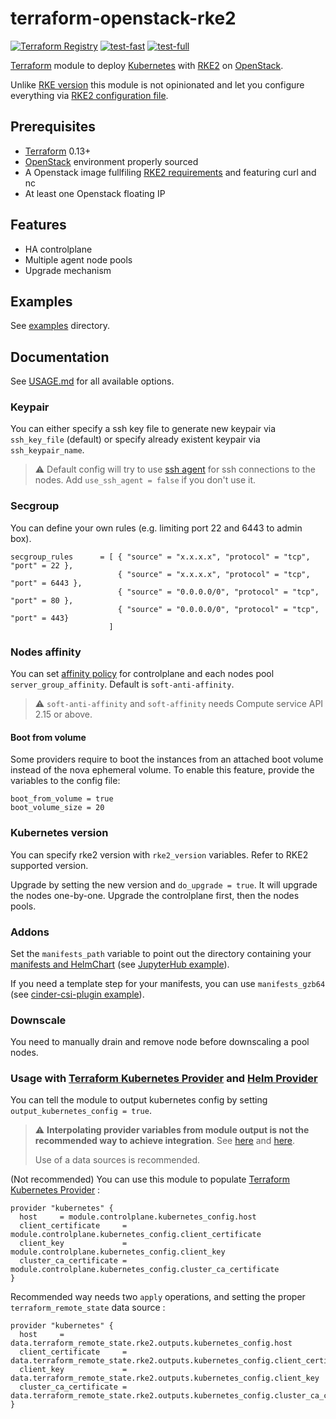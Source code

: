 # terraform-openstack-rke2
[![Terraform Registry](https://img.shields.io/badge/terraform-registry-blue.svg)](https://registry.terraform.io/modules/remche/rke2/openstack)
[![test-fast](https://github.com/remche/terraform-openstack-rke2/actions/workflows/test-fast.yaml/badge.svg)](https://github.com/remche/terraform-openstack-rke2/actions/workflows/test-fast.yaml)
[![test-full](https://github.com/remche/terraform-openstack-rke2/actions/workflows/test-full.yaml/badge.svg)](https://github.com/remche/terraform-openstack-rke2/actions/workflows/test-full.yaml)


[Terraform](https://www.terraform.io/) module to deploy [Kubernetes](https://kubernetes.io) with [RKE2](https://docs.rke2.io/) on [OpenStack](https://www.openstack.org/).

Unlike [RKE version](https://github.com/remche/terraform-openstack-rke) this module is not opinionated and let you configure everything via [RKE2 configuration file](https://docs.rke2.io/install/install_options/install_options/#configuring-rke2-server-nodes).

## Prerequisites

- [Terraform](https://www.terraform.io/) 0.13+
- [OpenStack](https://docs.openstack.org/zh_CN/user-guide/common/cli-set-environment-variables-using-openstack-rc.html) environment properly sourced
- A Openstack image fullfiling [RKE2 requirements](https://docs.rke2.io/install/requirements/) and featuring curl and nc
- At least one Openstack floating IP

## Features

- HA controlplane
- Multiple agent node pools
- Upgrade mechanism

## Examples

See [examples](./examples) directory.


## Documentation

See [USAGE.md](USAGE.md) for all available options.

### Keypair

You can either specify a ssh key file to generate new keypair via `ssh_key_file` (default) or specify already existent keypair via `ssh_keypair_name`.

> :warning: Default config will try to use  [ssh agent](https://linux.die.net/man/1/ssh-agent) for ssh connections to the nodes. Add `use_ssh_agent = false` if you don't use it.

### Secgroup

You can define your own rules (e.g. limiting port 22 and 6443 to admin box).

```hcl
secgroup_rules      = [ { "source" = "x.x.x.x", "protocol" = "tcp", "port" = 22 },
                        { "source" = "x.x.x.x", "protocol" = "tcp", "port" = 6443 },
                        { "source" = "0.0.0.0/0", "protocol" = "tcp", "port" = 80 },
                        { "source" = "0.0.0.0/0", "protocol" = "tcp", "port" = 443}
                      ]
```

### Nodes affinity

You can set [affinity policy](https://www.terraform.io/docs/providers/openstack/r/compute_servergroup_v2.html#policies) for controlplane and each nodes pool `server_group_affinity`. Default is `soft-anti-affinity`.

> :warning: `soft-anti-affinity` and `soft-affinity` needs Compute service API 2.15 or above.

#### Boot from volume

Some providers require to boot the instances from an attached boot volume instead of the nova ephemeral volume.
To enable this feature, provide the variables to the config file:

```hcl
boot_from_volume = true
boot_volume_size = 20

```

### Kubernetes version

You can specify rke2 version with `rke2_version` variables. Refer to RKE2 supported version.

Upgrade by setting the new version and `do_upgrade = true`. It will upgrade the nodes one-by-one. Upgrade the controlplane first, then the nodes pools.

### Addons

Set the `manifests_path` variable to point out the directory containing your [manifests and HelmChart](https://docs.rke2.io/helm.html#automatically-deploying-manifests-and-helm-charts) (see [JupyterHub example](./examples/jupyterhub/)).

If you need a template step for your manifests, you can use `manifests_gzb64` (see [cinder-csi-plugin example](./examples/cinder-csi-plugin)).

### Downscale

You need to manually drain and remove node before downscaling a pool nodes.

### Usage with [Terraform Kubernetes Provider](https://www.terraform.io/docs/providers/kubernetes/index.html) and [Helm Provider](https://www.terraform.io/docs/providers/helm/index.html)

You can tell the module to output kubernetes config by setting `output_kubernetes_config = true`.

> :warning: **Interpolating provider variables from module output is not the recommended way to achieve integration**. See [here](https://www.terraform.io/docs/providers/kubernetes/index.html) and [here](https://www.terraform.io/docs/configuration/providers.html#provider-configuration).
>
> Use of a data sources is recommended.

(Not recommended) You can use this module to populate [Terraform Kubernetes Provider](https://www.terraform.io/docs/providers/kubernetes/index.html) :

```hcl
provider "kubernetes" {
  host     = module.controlplane.kubernetes_config.host
  client_certificate     = module.controlplane.kubernetes_config.client_certificate
  client_key             = module.controlplane.kubernetes_config.client_key
  cluster_ca_certificate = module.controlplane.kubernetes_config.cluster_ca_certificate
}
```

Recommended way needs two `apply` operations, and setting the proper `terraform_remote_state` data source :

```hcl
provider "kubernetes" {
  host     = data.terraform_remote_state.rke2.outputs.kubernetes_config.host
  client_certificate     = data.terraform_remote_state.rke2.outputs.kubernetes_config.client_certificate
  client_key             = data.terraform_remote_state.rke2.outputs.kubernetes_config.client_key
  cluster_ca_certificate = data.terraform_remote_state.rke2.outputs.kubernetes_config.cluster_ca_certificate
}
```
